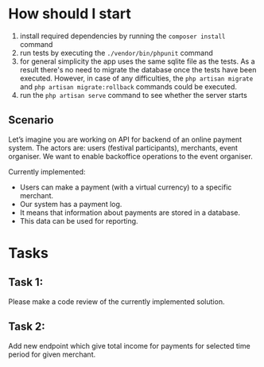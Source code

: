 # How should I start
1. install required dependencies by running the `composer install` command
2. run tests by executing the `./vendor/bin/phpunit` command
3. for general simplicity the app uses the same sqlite file as the tests. 
As a result there's no need to migrate the database once the tests have been executed.
However, in case of any difficulties, the `php artisan migrate` and `php artisan migrate:rollback`
commands could be executed.
4. run the `php artisan serve` command to see whether the server starts

## Scenario
Let’s imagine you are working on API for backend of an online payment system.
The actors are: users (festival participants), merchants, event organiser.
We want to enable backoffice operations to the event organiser.

Currently implemented:
- Users can make a payment (with a virtual currency) to a specific merchant.
- Our system has a payment log.
- It means that information about payments are stored in a database.
- This data can be used for reporting.

# Tasks
## Task 1:
Please make a code review of the currently implemented solution.
## Task 2:
Add new endpoint which give total income for payments for selected time period for given merchant.
